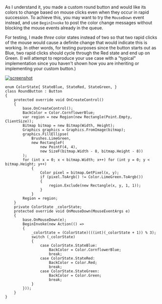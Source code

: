 As I understand it, you made a custom round button and would like its colors to change based on mouse clicks even when they occur in rapid succession. To achieve this, you may want to try the `MouseDown` event instead, and use `BeginInvoke` to post the color change messages without blocking the mouse events already in the queue.

For testing, I made _three_ color states instead of two so that two rapid clicks of the mouse would cause a definite change that would indicate this is working. In other words, for testing purposes since the button starts out as Blue, two rapid clicks should cycle through the Red state and end up on Green.  (I will attempt to reproduce your use case with a "typical" implementation since you haven't shown how you are inheriting or implementing your custom button.)

[![screenshot][1]][1]

    enum ColorState{ StateBlue, StateRed, StateGreen, }
    class RoundButton : Button
    {
        protected override void OnCreateControl()
        {
            base.OnCreateControl();
            BackColor = Color.CornflowerBlue;
            var region = new Region(new Rectangle(Point.Empty, ClientSize));
            Bitmap bitmap = new Bitmap(Width, Height);
            Graphics graphics = Graphics.FromImage(bitmap);
            graphics.FillEllipse(
                Brushes.LimeGreen, 
                new RectangleF(
                    new PointF(4, 4), 
                    new SizeF(bitmap.Width - 8, bitmap.Height - 8))
            );
            for (int x = 0; x < bitmap.Width; x++) for (int y = 0; y < bitmap.Height; y++)
                {
                    Color pixel = bitmap.GetPixel(x, y);
                    if (pixel.ToArgb() != Color.LimeGreen.ToArgb())
                    { 
                        region.Exclude(new Rectangle(x, y, 1, 1));
                    }
                }
            Region = region;
        }
        private ColorState _colorState;
        protected override void OnMouseDown(MouseEventArgs e)
        {
            base.OnMouseDown(e);
            BeginInvoke(new Action(() =>
            {
                _colorState = (ColorState)(((int)(_colorState + 1)) % 3);
                switch (_colorState)
                {
                    case ColorState.StateBlue:
                        BackColor = Color.CornflowerBlue;
                        break;
                    case ColorState.StateRed:
                        BackColor = Color.Red;
                        break;
                    case ColorState.StateGreen:
                        BackColor = Color.Green;
                        break;
                }
            }));
        }
    }


  [1]: https://i.stack.imgur.com/aL42L.png